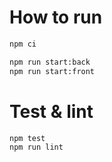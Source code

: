 # How to run

```bash
npm ci

npm run start:back
npm run start:front
```

# Test & lint
```bash
npm test
npm run lint
```
